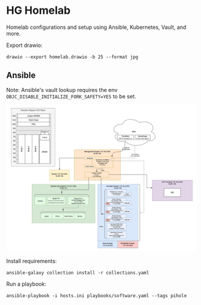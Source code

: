 # HG Homelab

Homelab configurations and setup using Ansible, Kubernetes, Vault, and more.

Export drawio:
```
drawio --export homelab.drawio -b 25 --format jpg
```

## Ansible

Note: Ansible's vault lookup requires the env `OBJC_DISABLE_INITIALIZE_FORK_SAFETY=YES` to be set.

![Homelab](homelab.jpg)

Install requirements:
```
ansible-galaxy collection install -r collections.yaml
```

Run a playbook:
```
ansible-playbook -i hosts.ini playbooks/software.yaml --tags pihole
```
